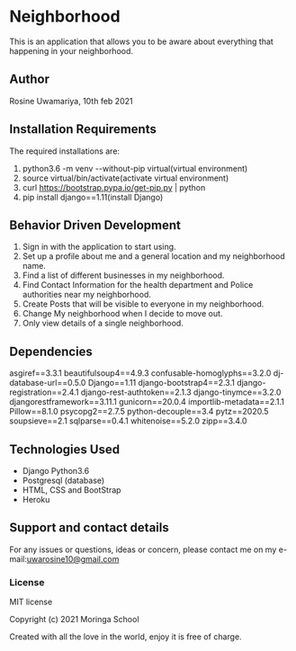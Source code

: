 # Neighborhood

This is an application that allows you to be aware about everything that happening in your neighborhood.

## Author

Rosine Uwamariya, 10th feb 2021

## Installation Requirements

The required installations are:
1. python3.6 -m venv --without-pip virtual(virtual environment)
2. source virtual/bin/activate(activate virtual environment)
3. curl https://bootstrap.pypa.io/get-pip.py | python
4. pip install django==1.11(install Django)

## Behavior Driven Development

1. Sign in with the application to start using.
2. Set up a profile about me and a general location and my neighborhood name.
3. Find a list of different businesses in my neighborhood.
4. Find Contact Information for the health department and Police authorities near my neighborhood.
5. Create Posts that will be visible to everyone in my neighborhood.
6. Change My neighborhood when I decide to move out.
7. Only view details of a single neighborhood.

## Dependencies

asgiref==3.3.1
beautifulsoup4==4.9.3
confusable-homoglyphs==3.2.0
dj-database-url==0.5.0
Django==1.11
django-bootstrap4==2.3.1
django-registration==2.4.1
django-rest-authtoken==2.1.3
django-tinymce==3.2.0
djangorestframework==3.11.1
gunicorn==20.0.4
importlib-metadata==2.1.1
Pillow==8.1.0
psycopg2==2.7.5
python-decouple==3.4
pytz==2020.5
soupsieve==2.1
sqlparse==0.4.1
whitenoise==5.2.0
zipp==3.4.0

## Technologies Used

* Django Python3.6 
* Postgresql (database)
* HTML, CSS and BootStrap
* Heroku

## Support and contact details

For any issues or questions, ideas or concern, please contact me on my e-mail:uwarosine10@gmail.com

### License

MIT license

Copyright (c) 2021 Moringa School

Created with all the love in the world, enjoy it is free of charge.